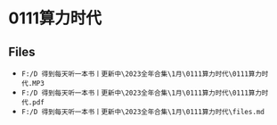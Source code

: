 # 0111算力时代

## Files

- `F:/D 得到每天听一本书丨更新中\2023全年合集\1月\0111算力时代\0111算力时代.MP3`
- `F:/D 得到每天听一本书丨更新中\2023全年合集\1月\0111算力时代\0111算力时代.pdf`
- `F:/D 得到每天听一本书丨更新中\2023全年合集\1月\0111算力时代\files.md`

